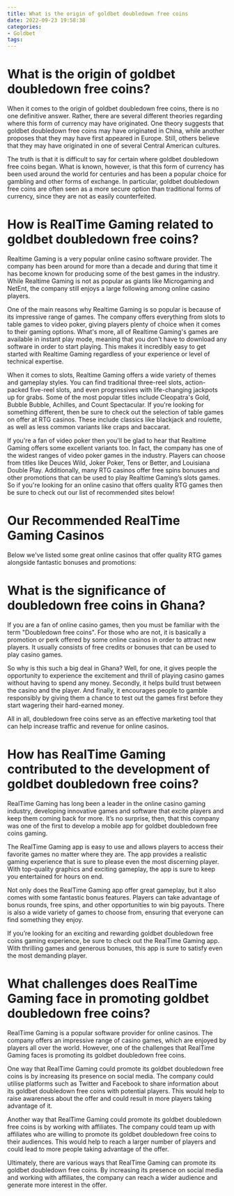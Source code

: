 ```yaml
---
title: What is the origin of goldbet doubledown free coins
date: 2022-09-23 19:58:38
categories:
- Goldbet
tags:
---
```



#  What is the origin of goldbet doubledown free coins?

When it comes to the origin of goldbet doubledown free coins, there is no one definitive answer. Rather, there are several different theories regarding where this form of currency may have originated. One theory suggests that goldbet doubledown free coins may have originated in China, while another proposes that they may have first appeared in Europe. Still, others believe that they may have originated in one of several Central American cultures.

The truth is that it is difficult to say for certain where goldbet doubledown free coins began. What is known, however, is that this form of currency has been used around the world for centuries and has been a popular choice for gambling and other forms of exchange. In particular, goldbet doubledown free coins are often seen as a more secure option than traditional forms of currency, since they are not as easily counterfeited.

#  How is RealTime Gaming related to goldbet doubledown free coins?

Realtime Gaming is a very popular online casino software provider. The company has been around for more than a decade and during that time it has become known for producing some of the best games in the industry. While Realtime Gaming is not as popular as giants like Microgaming and NetEnt, the company still enjoys a large following among online casino players.

One of the main reasons why Realtime Gaming is so popular is because of its impressive range of games. The company offers everything from slots to table games to video poker, giving players plenty of choice when it comes to their gaming options. What's more, all of Realtime Gaming's games are available in instant play mode, meaning that you don't have to download any software in order to start playing. This makes it incredibly easy to get started with Realtime Gaming regardless of your experience or level of technical expertise.

When it comes to slots, Realtime Gaming offers a wide variety of themes and gameplay styles. You can find traditional three-reel slots, action-packed five-reel slots, and even progressives with life-changing jackpots up for grabs. Some of the most popular titles include Cleopatra's Gold, Bubble Bubble, Achilles, and Count Spectacular. If you're looking for something different, then be sure to check out the selection of table games on offer at RTG casinos. These include classics like blackjack and roulette, as well as less common variants like craps and baccarat.

If you're a fan of video poker then you'll be glad to hear that Realtime Gaming offers some excellent variants too. In fact, the company has one of the widest ranges of video poker games in the industry. Players can choose from titles like Deuces Wild, Joker Poker, Tens or Better, and Louisiana Double Play. Additionally, many RTG casinos offer free spins bonuses and other promotions that can be used to play Realtime Gaming’s slots games. So if you're looking for an online casino that offers quality RTG games then be sure to check out our list of recommended sites below!

# Our Recommended RealTime Gaming Casinos

Below we've listed some great online casinos that offer quality RTG games alongside fantastic bonuses and promotions:

#  What is the significance of doubledown free coins in Ghana?
If you are a fan of online casino games, then you must be familiar with the term "Doubledown free coins". For those who are not, it is basically a promotion or perk offered by some online casinos in order to attract new players. It usually consists of free credits or bonuses that can be used to play casino games.

So why is this such a big deal in Ghana? Well, for one, it gives people the opportunity to experience the excitement and thrill of playing casino games without having to spend any money. Secondly, it helps build trust between the casino and the player. And finally, it encourages people to gamble responsibly by giving them a chance to test out the games first before they start wagering their hard-earned money.

All in all, doubledown free coins serve as an effective marketing tool that can help increase traffic and revenue for online casinos.

#  How has RealTime Gaming contributed to the development of goldbet doubledown free coins?

 RealTime Gaming has long been a leader in the online casino gaming industry, developing innovative games and software that excite players and keep them coming back for more. It’s no surprise, then, that this company was one of the first to develop a mobile app for goldbet doubledown free coins gaming.

The RealTime Gaming app is easy to use and allows players to access their favorite games no matter where they are. The app provides a realistic gaming experience that is sure to please even the most discerning player. With top-quality graphics and exciting gameplay, the app is sure to keep you entertained for hours on end.

Not only does the RealTime Gaming app offer great gameplay, but it also comes with some fantastic bonus features. Players can take advantage of bonus rounds, free spins, and other opportunities to win big payouts. There is also a wide variety of games to choose from, ensuring that everyone can find something they enjoy.

If you’re looking for an exciting and rewarding goldbet doubledown free coins gaming experience, be sure to check out the RealTime Gaming app. With thrilling games and generous bonuses, this app is sure to satisfy even the most demanding player.

#  What challenges does RealTime Gaming face in promoting goldbet doubledown free coins?

RealTime Gaming is a popular software provider for online casinos. The company offers an impressive range of casino games, which are enjoyed by players all over the world. However, one of the challenges that RealTime Gaming faces is promoting its goldbet doubledown free coins.

One way that RealTime Gaming could promote its goldbet doubledown free coins is by increasing its presence on social media. The company could utilise platforms such as Twitter and Facebook to share information about its goldbet doubledown free coins with potential players. This would help to raise awareness about the offer and could result in more players taking advantage of it.

Another way that RealTime Gaming could promote its goldbet doubledown free coins is by working with affiliates. The company could team up with affiliates who are willing to promote its goldbet doubledown free coins to their audiences. This would help to reach a larger number of players and could lead to more people taking advantage of the offer.

Ultimately, there are various ways that RealTime Gaming can promote its goldbet doubledown free coins. By increasing its presence on social media and working with affiliates, the company can reach a wider audience and generate more interest in the offer.